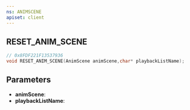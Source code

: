 ```yaml
---
ns: ANIMSCENE
apiset: client
---
```

## RESET_ANIM_SCENE

```c
// 0x8FDF221F13537936
void RESET_ANIM_SCENE(AnimScene animScene,char* playbackListName);
```


## Parameters
* **animScene**:
* **playbackListName**: